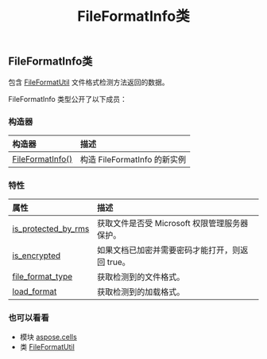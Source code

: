 ﻿---
title: FileFormatInfo类
second_title: Aspose.Cells for Python via .NET API 参考文献
description:
type: docs
weight: 590
url: /zh/python-net/aspose.cells/fileformatinfo/
is_root: false
---
## FileFormatInfo类
包含 [FileFormatUtil](/cells/zh/python-net/aspose.cells/fileformatutil) 文件格式检测方法返回的数据。



FileFormatInfo 类型公开了以下成员：

### 构造器
|构造器|描述|
| :- | :- |
| [FileFormatInfo()](/cells/zh/python-net/aspose.cells/fileformatinfo/__init__/#) |构造 FileFormatInfo 的新实例|


### 特性
|属性|描述|
| :- | :- |
| [is_protected_by_rms](/cells/zh/python-net/aspose.cells/fileformatinfo/is_protected_by_rms) |获取文件是否受 Microsoft 权限管理服务器保护。|
| [is_encrypted](/cells/zh/python-net/aspose.cells/fileformatinfo/is_encrypted) |如果文档已加密并需要密码才能打开，则返回 true。|
| [file_format_type](/cells/zh/python-net/aspose.cells/fileformatinfo/file_format_type) |获取检测到的文件格式。|
| [load_format](/cells/zh/python-net/aspose.cells/fileformatinfo/load_format) |获取检测到的加载格式。|



### 也可以看看
* 模块 [aspose.cells](..)
* 类 [FileFormatUtil](/cells/zh/python-net/aspose.cells/fileformatutil)
